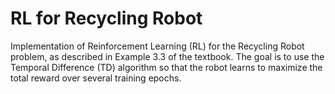 # RL for Recycling Robot

Implementation of Reinforcement Learning (RL) for the Recycling Robot problem, as described in Example 3.3 of the textbook. The goal is to use the Temporal Difference (TD) algorithm so that the robot learns to maximize the total reward over several training epochs.
